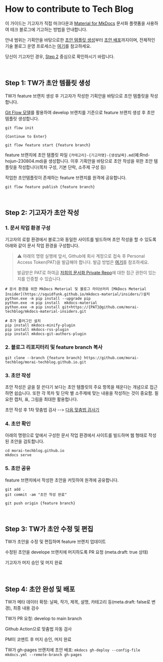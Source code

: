 # How to contribute to Tech Blog

이 가이드는 기고자가 직접 마크다운과 [Material for MkDocs](https://squidfunk.github.io/mkdocs-material/) 문서화 플랫폼을 사용하여 테크 블로그에 기고하는 방법을 안내합니다.

안내 범위는 기획안을 바탕으로한 [초안 템플릿 생성](#step-1-tw가-초안-템플릿-생성)부터 [초안 배포](#4-초안-확인)까지이며, 전체적인 기술 블로그 운영 프로세스는 [여기](https://docs.google.com/presentation/d/1Vj2fPxkv4lRkNK6vzrvJKexuQG6UPk0zQDtRaMcP8vs/edit#slide=id.g25a55c4c35b_0_14)를 참고하세요.

당신이 기고자인 경우, [Step 2](#step-2-기고자가-초안-작성) 중심으로 확인하시기 바랍니다.

<br>

## Step 1: TW가 초안 템플릿 생성
TW가 feature 브랜치 생성 후 기고자가 작성한 기획안을 바탕으로 초안 템플릿을 작성합니다.

[Git Flow 모델](https://danielkummer.github.io/git-flow-cheatsheet/index.ko_KR.html)를 활용하여 develop 브랜치를 기준으로 feature 브랜치 생성 후 초안 템플릿 생성합니다.

```
git flow init

{Continue to Enter}

git flow feature start {feature branch}
```
feature 브랜치에 초안 템플릿 파일 `{카테고리}-{기고자명}-{생성날짜}.md`(예:Rnd-hojun-230804.md)을 생성합니다. 이후 기획안을 바탕으로 초안 작성을 위한 초안 템플릿을 작성합니다(목차 구성, 기본 단락, 소주제 구성 등)

작업한 초안템플릿이 존재하는 feature 브랜치를 원격에 공유합니다.

`git flow feature publish {feature branch}`

<br>

## Step 2: 기고자가 초안 작성 

### 1. 문서 작업 환경 구성
기고자의 로컬 환경에서 블로그와 동일한 사이트를 빌드하며 초안 작성을 할 수 있도록 아래와 같이 문서 작업 환경을 구성합니다.

> ⚠️ 아래의 명령 실행에 앞서, Github에 회사 계정으로 접속 후 Personal Access Token(PAT)을 발급해야 합니다.
> 발급 방법은 [여기](https://docs.github.com/ko/authentication/keeping-your-account-and-data-secure/managing-your-personal-access-tokens#creating-a-personal-access-token-classic)를 참조하세요.
> 
> 발급받은 PAT로 하여금 [저희의 문서화 Private Repo](https://github.com/morai-techblog/mkdocs-material-insiders)에 대한 접근 권한이 있는지를 인증할 수 있습니다.

```
# 문서 환경을 위한 MkDocs Meterial 및 블로그 라이브러리 [MkDocs Meterial Insider](https://squidfunk.github.io/mkdocs-material/insiders/)설치
python.exe -m pip install --upgrade pip
python.exe -m pip install  mkdocs-material
python.exe -m pip install git+https://{PAT}@github.com/morai-techblog/mkdocs-material-insiders.git

# 추가 플러그인 설치
pip install mkdocs-minify-plugin
pip install mkdocs-rss-plugin
pip install mkdocs-git-authors-plugin
```

### 2. 블로그 리포지터리 및 feature branch 복사 
`git clone --branch {feature branch} https://github.com/morai-techblog/morai-techblog.github.io.git`

### 3. 초안 작성
초안 작성은 글을 잘 쓴다기 보다는 초안 템플릿의 주요 항목을 채운다는 개념으로 접근하면 쉽습니다.
또한 각 목차 및 단락 별 소주제에 맞는 내용을 작성하는 것이 중요함. 필요한 캡처, 표, 그림을 최대한 활용헙나다.

초안 작성 후 1차 맞춤법 검사 --> [다음 맞춤법 검사기](https://alldic.daum.net/grammar_checker.do)

### 4. 초안 확인
아래의 명령으로 앞에서 구성한 문서 작업 환경에서 사이트를 빌드하며 웹 형태로 작성된 초안을 검토합니다.
```
cd morai-techblog.github.io
mkdocs serve
```
  
### 5. 초안 공유 
feature 브랜치에서 작성한 초안을 커밋하여 원격에 공유합니다.
```
git add .
git commit -am "초안 작성 완료"

git push origin {feature branch}
```
<br>

## Step 3: TW가 초안 수정 및 편집
TW가 초안을 수정 및 편집하며 feature 브랜치 업데이트

수정된 초안을 develope 브랜치에 머지하도록 PR 요청 (meta.draft: true 상태)

기고자가 머지 승인 및 머지 완료

<br>

## Step 4: 초안 완성 및 배포
TW가 메타 데이터 확정: 날짜, 작가, 제목, 설명, 카테고리 등(meta.draft: false로 변경), 최종 내용 검수

TW가 PR 요청: develop to main branch

Github Action으로 맞춤법 자동 검사 

PM이 코멘트 후 머지 승인, 머지 완료

TW가 gh-pages 브랜치에 초안 배포:
`mkdocs gh-deploy --config-file mkdocs.yml --remote-branch gh-pages`







